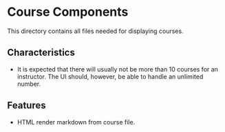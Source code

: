 # Course Components
This directory contains all files needed for displaying courses.

## Characteristics

* It is expected that there will usually not be more than 10 courses
  for an instructor. The UI should, however, be able to handle an
  unlimited number.

## Features

* HTML render markdown from course file.
